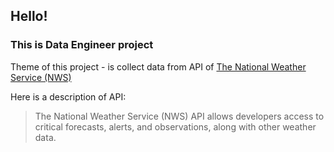 ## Hello!
### This is Data Engineer project

Theme of this project - is collect data from API of [The National Weather Service (NWS)](https://www.weather.gov/documentation/services-web-api#/)

Here is a description of API:
> The National Weather Service (NWS) API allows developers access to critical forecasts, alerts, and observations, along with other weather data. 